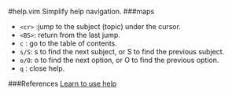 #help.vim
Simplify help navigation.
###maps

* `<cr>` :jump to the subject (topic) under the cursor.  
* `<BS>`: return from the last jump.  
* `c` : go to the table of contents.  
* `s/S`: s to find the next subject, or S to find the previous subject.  
* `o/O`: o to find the next option, or O to find the previous option.  
* `q` : close help.  

###References
[Learn to use help](http://vim.wikia.com/wiki/Learn_to_use_help)  
